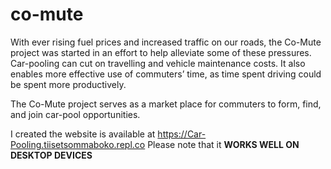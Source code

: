 # co-mute

With ever rising fuel prices and increased traffic on our roads, the Co-Mute project was started in an
effort to help alleviate some of these pressures. Car-pooling can cut on travelling and vehicle
maintenance costs. It also enables more effective use of commuters’ time, as time spent driving
could be spent more productively.


The Co-Mute project serves as a market place for commuters to form, find, and join car-pool opportunities.


I created the website is available at https://Car-Pooling.tiisetsommaboko.repl.co
Please note that it **WORKS WELL ON DESKTOP DEVICES**
